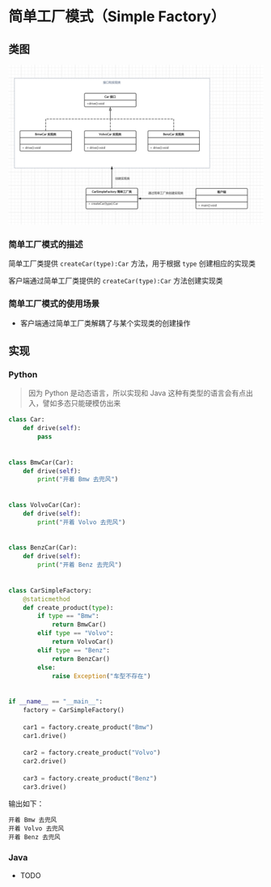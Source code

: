 # 简单工厂模式（Simple Factory）

## 类图

![](https://raw.githubusercontent.com/hsxhr-10/Blog/master/image/%E8%AE%BE%E8%AE%A1%E6%A8%A1%E5%BC%8F-12.png)

### 简单工厂模式的描述

简单工厂类提供 `createCar(type):Car` 方法，用于根据 `type` 创建相应的实现类

客户端通过简单工厂类提供的 `createCar(type):Car` 方法创建实现类

### 简单工厂模式的使用场景

- 客户端通过简单工厂类解耦了与某个实现类的创建操作

## 实现

### Python

> 因为 Python 是动态语言，所以实现和 Java 这种有类型的语言会有点出入，譬如多态只能硬模仿出来

```python
class Car:
    def drive(self):
        pass


class BmwCar(Car):
    def drive(self):
        print("开着 Bmw 去兜风")


class VolvoCar(Car):
    def drive(self):
        print("开着 Volvo 去兜风")


class BenzCar(Car):
    def drive(self):
        print("开着 Benz 去兜风")


class CarSimpleFactory:
    @staticmethod
    def create_product(type):
        if type == "Bmw":
            return BmwCar()
        elif type == "Volvo":
            return VolvoCar()
        elif type == "Benz":
            return BenzCar()
        else:
            raise Exception("车型不存在")


if __name__ == "__main__":
    factory = CarSimpleFactory()

    car1 = factory.create_product("Bmw")
    car1.drive()

    car2 = factory.create_product("Volvo")
    car2.drive()

    car3 = factory.create_product("Benz")
    car3.drive()
```

输出如下：

```BASH
开着 Bmw 去兜风
开着 Volvo 去兜风
开着 Benz 去兜风
```

### Java

- TODO
